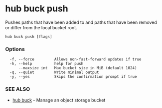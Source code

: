 # hub buck push

Pushes paths that have been added to and paths that have been removed or differ from the local bucket root.

```
hub buck push [flags]
```

### Options

```
  -f, --force         Allows non-fast-forward updates if true
  -h, --help          help for push
      --maxsize int   Max bucket size in MiB (default 1024)
  -q, --quiet         Write minimal output
  -y, --yes           Skips the confirmation prompt if true
```

### SEE ALSO

* [hub buck](hub_buck.md)	 - Manage an object storage bucket
